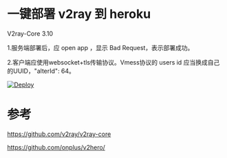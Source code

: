 # 一键部署 v2ray 到 heroku
V2ray-Core 3.10

1.服务端部署后，应 open app ，显示 Bad Request，表示部署成功。

2.客户端应使用websocket+tls传输协议。Vmess协议的 users id 应当换成自己的UUID，"alterId": 64。

[![Deploy](https://www.herokucdn.com/deploy/button.png)](https://heroku.com/deploy)

# 参考 
https://github.com/v2ray/v2ray-core

https://github.com/onplus/v2hero/
